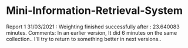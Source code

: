 # Mini-Information-Retrieval-System



Report 1 31/03/2021 :
Weighting finished successfully after : 23.640083 minutes.
Comments:
In an earlier version, It did 6 minutes on the same collection..
I'll try to return to something better in next versions..





